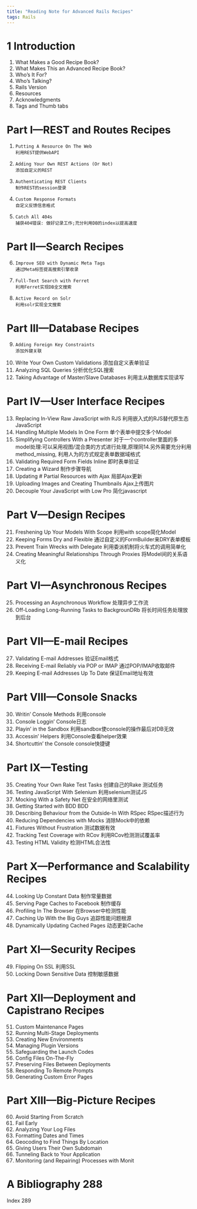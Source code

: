 ```yaml
---
title: "Reading Note for Advanced Rails Recipes"
tags: Rails
---
```


# 1  Introduction
1. What Makes a Good Recipe Book?
2. What Makes This an Advanced Recipe Book?
3. Who’s It For?
4. Who’s Talking?
5. Rails Version
6. Resources
7. Acknowledgments
8. Tags and Thumb tabs

# Part I—REST and Routes Recipes
1.     Putting A Resource On The Web
       利用REST提供WebAPI
2.     Adding Your Own REST Actions (Or Not)
       添加自定义的REST
3.     Authenticating REST Clients
       制作REST的session登录
4.     Custom Response Formats
       自定义反馈信息格式
5.     Catch All 404s
       捕获404错误: 做好记录工作;充分利用DB的index以提高速度

# Part II—Search Recipes
6.     Improve SEO with Dynamic Meta Tags
       通过Meta标签提高搜索引擎收录
7.     Full-Text Search with Ferret
       利用Ferret实现DB全文搜索
8.     Active Record on Solr
       利用solr实现全文搜索

# Part III—Database Recipes
9.     Adding Foreign Key Constraints
       添加外键关联
10.    Write Your Own Custom Validations
       添加自定义表单验证
11.    Analyzing SQL Queries
       分析优化SQL搜索
12.    Taking Advantage of Master/Slave Databases
       利用主从数据库实现读写

# Part IV—User Interface Recipes
13.    Replacing In-View Raw JavaScript with RJS
       利用嵌入式的RJS替代原生态JavaScript
14.    Handling Multiple Models In One Form
       单个表单中提交多个Model
15.    Simplifying Controllers With a Presenter
       对于一个controller里面的多model处理:可以采用视图/混合类的方式进行处理,原理同14.另外需要充分利用method_missing, 利用人为的方式规定表单数据域格式
16.    Validating Required Form Fields Inline
       即时表单验证
17.    Creating a Wizard
       制作步骤导航
18.    Updating # Partial Resources with Ajax
       局部Ajax更新
19.    Uploading Images and Creating Thumbnails
       Ajax上传图片
20.    Decouple Your JavaScript with Low Pro
       简化javascript

# Part V—Design Recipes
21.    Freshening Up Your Models With Scope
       利用with scope简化Model 
22.    Keeping Forms Dry and Flexible
       通过自定义的FormBuilder来DRY表单模板
23.    Prevent Train Wrecks with Delegate
       利用委派机制将火车式的调用简单化
24.    Creating Meaningful Relationships Through Proxies
       将Model间的关系语义化

# Part VI—Asynchronous Recipes
25.    Processing an Asynchronous Workflow
       处理异步工作流
26.    Off-Loading Long-Running Tasks to BackgrounDRb
       将长时间任务处理放到后台

# Part VII—E-mail Recipes
27.    Validating E-mail Addresses
       验证Email格式
28.    Receiving E-mail Reliably via POP or IMAP
       通过POP/IMAP收取邮件
29.    Keeping E-mail Addresses Up To Date
       保证Email地址有效

# Part VIII—Console Snacks
30.    Writin’ Console Methods
       利用console
31.    Console Loggin’
       Console日志
32.    Playin’ in the Sandbox
       利用sandbox使console的操作最后对DB无效
33.    Accessin’ Helpers
       利用Console查看helper效果
34.    Shortcuttin’ the Console
       console快捷键

# Part IX—Testing
35.    Creating Your Own Rake Test Tasks
       创建自己的Rake 测试任务
36.    Testing JavaScript With Selenium
       利用selenium测试JS
37.    Mocking With a Safety Net
       在安全的网络里测试
38.    Getting Started with BDD
       BDD
39.    Describing Behaviour from the Outside-In With RSpec
       RSpec描述行为
40.    Reducing Dependencies with Mocks
       消除Mock中的依赖
41.    Fixtures Without Frustration
       测试数据有效
42.    Tracking Test Coverage with RCov
       利用RCov检测测试覆盖率
43.    Testing HTML Validity
       检测HTML合法性

# Part X—Performance and Scalability Recipes
44.    Looking Up Constant Data
       制作常量数据
45.    Serving Page Caches to Facebook
       制作缓存
46.    Profiling In The Browser
       在Browser中检测性能
47.    Caching Up With the Big Guys
       追踪性能问题根源
48.    Dynamically Updating Cached Pages
       动态更新Cache

# Part XI—Security Recipes
49.    Flipping On SSL
       利用SSL
50.    Locking Down Sensitive Data
       控制敏感数据

# Part XII—Deployment and Capistrano Recipes
51.    Custom Maintenance Pages
52.    Running Multi-Stage Deployments
53.    Creating New Environments
54.    Managing Plugin Versions
55.    Safeguarding the Launch Codes
56.    Config Files On-The-Fly
57.    Preserving Files Between Deployments
58.    Responding To Remote Prompts
59.    Generating Custom Error Pages

# Part XIII—Big-Picture Recipes
60.    Avoid Starting From Scratch
61.    Fail Early
62.    Analyzing Your Log Files
63.    Formatting Dates and Times
64.    Geocoding to Find Things By Location
65.    Giving Users Their Own Subdomain
66.    Tunneling Back to Your Application
67.    Monitoring (and Repairing) Processes with Monit

# A Bibliography 288
  Index        289

